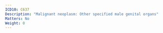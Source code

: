 ```yaml
---
ICD10: C637
Description: "Malignant neoplasm: Other specified male genital organs"
Matters: No
Weight: 0
---
```


